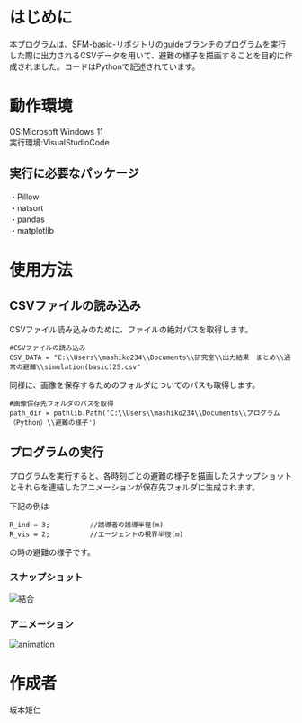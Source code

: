 # はじめに
本プログラムは、[SFM-basic-リポジトリのguideブランチのプログラム](https://github.com/SakamotoNorihito/SFM-basic-.git)を実行した際に出力されるCSVデータを用いて、避難の様子を描画することを目的に作成されました。コードはPythonで記述されています。

# 動作環境
OS:Microsoft Windows 11  
実行環境:VisualStudioCode  

## 実行に必要なパッケージ
・Pillow  
・natsort  
・pandas  
・matplotlib

# 使用方法
## CSVファイルの読み込み
CSVファイル読み込みのために、ファイルの絶対パスを取得します。
```
#CSVファイルの読み込み
CSV_DATA = "C:\\Users\\mashiko234\\Documents\\研究室\\出力結果　まとめ\\通常の避難\\simulation(basic)25.csv"
```

同様に、画像を保存するためのフォルダについてのパスも取得します。
```
#画像保存先フォルダのパスを取得
path_dir = pathlib.Path('C:\\Users\\mashiko234\\Documents\\プログラム（Python）\\避難の様子')
```

## プログラムの実行
プログラムを実行すると、各時刻ごとの避難の様子を描画したスナップショットとそれらを連結したアニメーションが保存先フォルダに生成されます。  

下記の例は
```
R_ind = 3;			//誘導者の誘導半径(m)
R_vis = 2;			//エージェントの視界半径(m)
```
の時の避難の様子です。

### スナップショット
![結合](https://github.com/SakamotoNorihito/evacuation-drawing/assets/137757680/84c0d60d-9897-41ad-9bd0-2bd41bdffad3)

### アニメーション
![animation](https://github.com/SakamotoNorihito/evacuation-drawing/assets/137757680/f191a0cd-1c32-4f64-aa22-c8026d280b3e)

# 作成者
坂本矩仁
